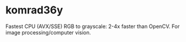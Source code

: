 # komrad36y
Fastest CPU (AVX/SSE) RGB to grayscale: 2-4x faster than OpenCV. For image processing/computer vision.
